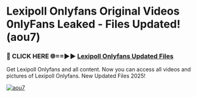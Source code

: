 # Lexipoll Onlyfans Original Videos 0nlyFans Leaked - Files Updated! (aou7)

<h3>🔴 CLICK HERE 🌐==►► <a href="https://tinyurl.com/2m67pmp6" rel="nofollow">Lexipoll Onlyfans Updated Files</a></h3>

Get Lexipoll Onlyfans and all content. Now you can access all videos and pictures of Lexipoll Onlyfans. New Updated Files 2025!

[![aou7](https://i.imgur.com/H4QAA4z.gif)](https://tinyurl.com/2m67pmp6)